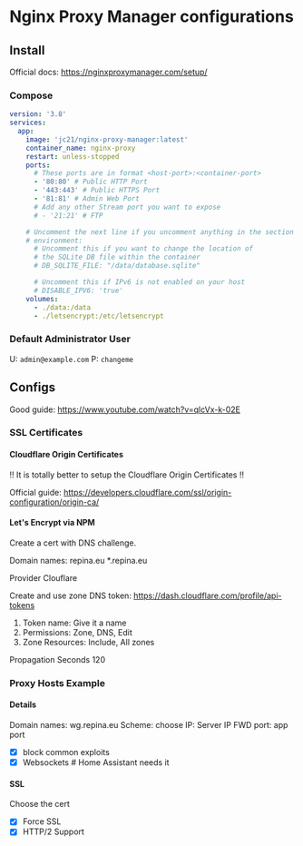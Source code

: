# Nginx Proxy Manager configurations

## Install

Official docs: https://nginxproxymanager.com/setup/

### Compose

```yml
version: '3.8'
services:
  app:
    image: 'jc21/nginx-proxy-manager:latest'
    container_name: nginx-proxy
    restart: unless-stopped
    ports:
      # These ports are in format <host-port>:<container-port>
      - '80:80' # Public HTTP Port
      - '443:443' # Public HTTPS Port
      - '81:81' # Admin Web Port
      # Add any other Stream port you want to expose
      # - '21:21' # FTP

    # Uncomment the next line if you uncomment anything in the section
    # environment:
      # Uncomment this if you want to change the location of
      # the SQLite DB file within the container
      # DB_SQLITE_FILE: "/data/database.sqlite"

      # Uncomment this if IPv6 is not enabled on your host
      # DISABLE_IPV6: 'true'
    volumes:
      - ./data:/data
      - ./letsencrypt:/etc/letsencrypt

```

### Default Administrator User
U: `admin@example.com`
P: `changeme`


## Configs

Good guide: https://www.youtube.com/watch?v=qlcVx-k-02E

### SSL Certificates


#### Cloudflare Origin Certificates

!! It is totally better to setup the Cloudflare Origin Certificates !!

Official guide: https://developers.cloudflare.com/ssl/origin-configuration/origin-ca/


#### Let's Encrypt via NPM

Create a cert with DNS challenge.

Domain names: repina.eu *.repina.eu

Provider Clouflare

Create and use zone DNS token:
https://dash.cloudflare.com/profile/api-tokens

1. Token name: Give it a name
2. Permissions: Zone, DNS, Edit
3. Zone Resources: Include, All zones

Propagation Seconds
120

### Proxy Hosts Example

#### Details

Domain names: wg.repina.eu
Scheme: choose
IP: Server IP
FWD port: app port
- [x] block common exploits
- [x] Websockets # Home Assistant needs it

#### SSL
Choose the cert
- [x] Force SSL
- [x] HTTP/2 Support
